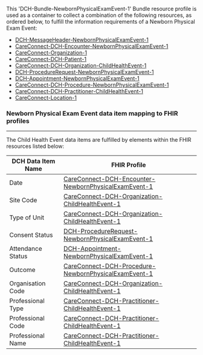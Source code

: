 This 'DCH-Bundle-NewbornPhysicalExamEvent-1' Bundle resource profile is used as a container to collect a combination of the following resources, as ordered below, to fulfill the information requirements of a Newborn Physical Exam Event:

- [DCH-MessageHeader-NewbornPhysicalExamEvent-1]
- [CareConnect-DCH-Encounter-NewbornPhysicalExamEvent-1]
- [CareConnect-Organization-1]
- [CareConnect-DCH-Patient-1]
- [CareConnect-DCH-Organization-ChildHealthEvent-1]
- [DCH-ProcedureRequest-NewbornPhysicalExamEvent-1] 
- [DCH-Appointment-NewbornPhysicalExamEvent-1] 
- [CareConnect-DCH-Procedure-NewbornPhysicalExamEvent-1]
- [CareConnect-DCH-Practitioner-ChildHealthEvent-1]
- [CareConnect-Location-1]



### Newborn Physical Exam Event data item mapping to FHIR profiles ###
----------
The Child Health Event data items are fulfilled by elements within the FHIR resources listed below:


| DCH Data Item Name | FHIR Profile                           |
|--------------------|----------------------------------------|
| Date               | [CareConnect-DCH-Encounter-NewbornPhysicalExamEvent-1]    |
| Site Code          | [CareConnect-DCH-Organization-ChildHealthEvent-1] |
| Type of Unit       | [CareConnect-DCH-Organization-ChildHealthEvent-1] |
| Consent Status     | [DCH-ProcedureRequest-NewbornPhysicalExamEvent-1]         |
| Attendance Status  | [DCH-Appointment-NewbornPhysicalExamEvent-1]              |
| Outcome            | [CareConnect-DCH-Procedure-NewbornPhysicalExamEvent-1]          |
| Organisation Code  | [CareConnect-DCH-Organization-ChildHealthEvent-1] |
| Professional Type  | [CareConnect-DCH-Practitioner-ChildHealthEvent-1] |
| Professional Code  | [CareConnect-DCH-Practitioner-ChildHealthEvent-1] |
| Professional Name  | [CareConnect-DCH-Practitioner-ChildHealthEvent-1] |
                                                                                                   

[DCH-MessageHeader-NewbornPhysicalExamEvent-1]:dch-messageheader-newbornphysicalexamevent-1.html
[CareConnect-DCH-Encounter-NewbornPhysicalExamEvent-1]:careconnect-dch-encounter-newbornphysicalexamevent-1.html
[CareConnect-Organization-1]:careconnect-organization-1.html
[CareConnect-DCH-Patient-1]:careconnect-dch-patient-1.html
[CareConnect-DCH-Organization-ChildHealthEvent-1]:careconnect-dch-organization-childhealthevent-1.html
[DCH-ProcedureRequest-NewbornPhysicalExamEvent-1]:dch-procedurerequest-newbornphysicalexamevent-1.html 
[DCH-Appointment-NewbornPhysicalExamEvent-1]:dch-appointment-newbornphysicalexamevent-1.html 
[CareConnect-DCH-Procedure-NewbornPhysicalExamEvent-1]:careconnect-dch-procedure-newbornphysicalexamevent-1.html
[CareConnect-DCH-Practitioner-ChildHealthEvent-1]:careconnect-dch-practitioner-childhealthevent-1.html
[CareConnect-Location-1]:careconnect-location-1.html

